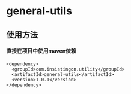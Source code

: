 # general-utils
## 使用方法
#### 直接在项目中使用maven依赖
```
<dependency>
  <groupId>com.insistingon.utility</groupId>
  <artifactId>general-utils</artifactId>
  <version>1.0.1</version>
</dependency>
```
